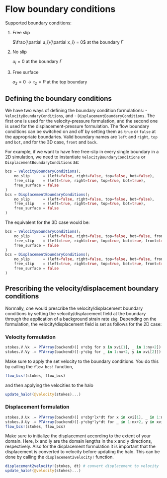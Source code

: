 # Flow boundary conditions

Supported boundary conditions:

1. Free slip

    $\frac{\partial u_i}{\partial x_i} = 0$ at the boundary $\Gamma$

2. No slip

    $u_i = 0$ at the boundary $\Gamma$

3. Free surface

    $\sigma_z = 0 \rightarrow \tau_z = P$ at the top boundary

## Defining the boundary conditions
We have two ways of defining the boundary condition formulations:
    - `VelocityBoundaryConditions`, and
    - `DisplacementBoundaryConditions`.
The first one is used for the velocity-pressure formulation, and the second one is used for the displacement-pressure formulation. The flow boundary conditions can be switched on and off by setting them as `true` or `false` at the appropriate boundaries. Valid boundary names are `left` and `right`, `top` and `bot`, and for the 3D case, `front` and `back`.


For example, if we want to have free free-slip in every single boundary in a 2D simulation, we need to instantiate `VelocityBoundaryConditions` or `DisplacementBoundaryConditions` as:
```julia
bcs = VelocityBoundaryConditions(;
    no_slip      = (left=false, right=false, top=false, bot=false),
    free_slip    = (left=true, right=true, top=true, bot=true),
    free_surface = false
)
bcs = DisplacementBoundaryConditions(;
    no_slip      = (left=false, right=false, top=false, bot=false),
    free_slip    = (left=true, right=true, top=true, bot=true),
    free_surface = false
)
```

The equivalent for the 3D case would be:
```julia
bcs = VelocityBoundaryConditions(;
    no_slip      = (left=false, right=false, top=false, bot=false, front=false, back=false),
    free_slip    = (left=true, right=true, top=true, bot=true, front=true, back=true),
    free_surface = false
)
bcs = DisplacementBoundaryConditions(;
    no_slip      = (left=false, right=false, top=false, bot=false, front=false, back=false),
    free_slip    = (left=true, right=true, top=true, bot=true, front=true, back=true),
    free_surface = false
)
```
## Prescribing the velocity/displacement boundary conditions
Normally, one would prescribe the velocity/displacement boundary conditions by setting the velocity/displacement field at the boundary through the application of a background strain rate `εbg`.
Depending on the formulation, the velocity/displacement field is set as follows for the 2D case:
### Velocity formulation
```julia
stokes.V.Vx .= PTArray(backend)([ x*εbg for x in xvi[1], _ in 1:ny+2]) # Velocity in x direction
stokes.V.Vy .= PTArray(backend)([-y*εbg for _ in 1:nx+2, y in xvi[2]]) # Velocity in y direction
```
Make sure to apply the set velocity to the boundary conditions. You do this by calling the `flow_bcs!` function,
```julia
flow_bcs!(stokes, flow_bcs)
```
and then applying the velocities to the halo
```julia
update_halo!(@velocity(stokes)...)
```
### Displacement formulation
```julia
stokes.U.Ux .= PTArray(backend)([ x*εbg*lx*dt for x in xvi[1], _ in 1:ny+2]) # Displacement in x direction
stokes.U.Uy .= PTArray(backend)([-y*εbg*ly*dt for _ in 1:nx+2, y in xvi[2]]) # Displacement in y direction
flow_bcs!(stokes, flow_bcs)
```
Make sure to initialize the displacement according to the extent of your domain. Here, lx and ly are the domain lengths in the x and y directions, respectively.
Also for the displacement formulation it is important that the displacement is converted to velocity before updating the halo. This can be done by calling the `displacement2velocity!` function.
```julia
displacement2velocity!(stokes, dt) # convert displacement to velocity
update_halo!(@velocity(stokes)...)
```
